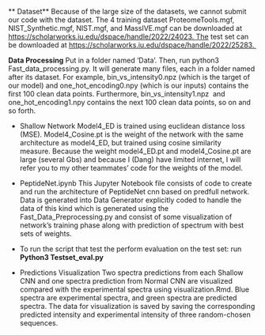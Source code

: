 
** Dataset**
Because of the large size of the datasets, we cannot submit our code with the dataset. The 4 training dataset ProteomeTools.mgf, NIST_Synthetic.mgf, NIST.mgf, and MassIVE.mgf can be downloaded at https://scholarworks.iu.edu/dspace/handle/2022/24023. The test set can be downloaded at https://scholarworks.iu.edu/dspace/handle/2022/25283. 

**Data Processing**
Put in a folder named ‘Data’. Then, run python3 Fast_data_processing.py. It will generate many files, each in a folder named after its dataset. For example, bin_vs_intensity0.npz (which is the target of our model) and one_hot_encoding0.npy (which is our inputs) contains the first 100 clean data points. Furthermore, bin_vs_intensity1.npz  and one_hot_encoding1.npy contains the next 100 clean data points, so on and so forth. 


* Shallow Network
Model4_ED is trained using euclidean distance loss (MSE). Model4_Cosine.pt is the weight of the network with the same architecture as model4_ED, but trained using cosine similarity measure. Because the weight model4_ED.pt and model4_Cosine.pt are large (several Gbs) and because I (Dang) have limited internet, I will refer you to my other teammates’ code for the weights of the model. 


* PeptideNet.ipynb
This Jupyter Notebook file consists of code to create and run the architecture of PeptideNet cnn based on predfull network. Data is generated into Data Generator explicitly coded to handle the data of this kind which is generated using the Fast_Data_Preprocessing.py and consist of some visualization of network’s training phase along with prediction of spectrum with best sets of weights.

* To run the script that test the perform evaluation on the test set: run **Python3 Testset_eval.py** 

* Predictions Visualization
Two spectra predictions from each Shallow CNN and one spectra prediction from Normal CNN are visualized compared with the experimental spectra using visualization.Rmd. Blue spectra are experimental spectra, and green spectra are predicted spectra. The data for visualization is saved by saving the corresponding predicted intensity and experimental intensity of three random-chosen sequences. 
